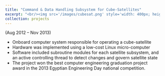 ```yaml
---
title: "Command & Data Handling Subsystem for Cube-Satellites"
excerpt: "<br/><img src='/images/cubesat.png' style='width: 400px; height: auto;'>"
collection: projects
---
```

(Aug 2012 – Nov 2013)

- Onboard computer system responsible for operating a cube-satellite
- Hardware was implemented using a low-cost Linux micro-computer
- Software included subroutine modules for each satellite subsystem, and an active controlling thread to detect changes and govern satellite state
- The project won the best computer engineering graduation project award in the 2013 Egyptian Engineering Day national competition. 